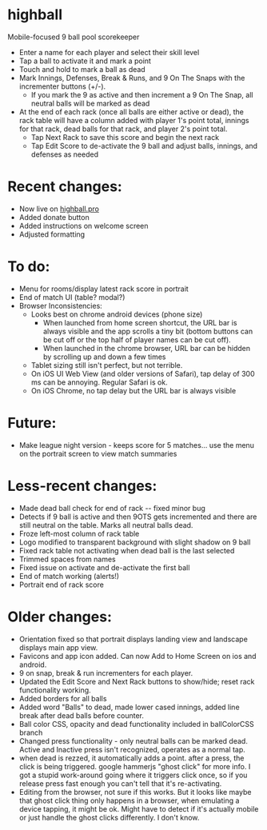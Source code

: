 # highball
Mobile-focused 9 ball pool scorekeeper
- Enter a name for each player and select their skill level
- Tap a ball to activate it and mark a point
- Touch and hold to mark a ball as dead
- Mark Innings, Defenses, Break & Runs, and 9 On The Snaps with the incrementer buttons (+/-).
    - If you mark the 9 as active and then increment a 9 On The Snap, all neutral balls will be marked as dead
- At the end of each rack (once all balls are either active or dead), the rack table will have a column added with player 1's point total, innings for that rack, dead balls for that rack, and player 2's point total.
    - Tap Next Rack to save this score and begin the next rack
    - Tap Edit Score to de-activate the 9 ball and adjust balls, innings, and defenses as needed

# Recent changes:
- Now live on [highball.pro](http://highball.pro)
- Added donate button
- Added instructions on welcome screen
- Adjusted formatting

# To do:

- Menu for rooms/display latest rack score in portrait
- End of match UI (table? modal?)   
- Browser Inconsistencies:
    - Looks best on chrome android devices (phone size)
        - When launched from home screen shortcut, the URL bar is always visible and the app scrolls a tiny bit (bottom buttons can be cut off or the top half of player names can be cut off).
        - When launched in the chrome browser, URL bar can be hidden by scrolling up and down a few times
    - Tablet sizing still isn't perfect, but not terrible.
    - On iOS UI Web View (and older versions of Safari), tap delay of 300 ms can be annoying. Regular Safari is ok.
    - On iOS Chrome, no tap delay but the URL bar is always visible

# Future:
- Make league night version - keeps score for 5 matches... use the menu on the portrait screen to view match summaries

# Less-recent changes:
- Made dead ball check for end of rack -- fixed minor bug
- Detects if 9 ball is active and then 9OTS gets incremented and there are still neutral on the table. Marks all neutral balls dead.
- Froze left-most column of rack table
- Logo modified to transparent background with slight shadow on 9 ball
- Fixed rack table not activating when dead ball is the last selected
- Trimmed spaces from names
- Fixed issue on activate and de-activate the first ball
- End of match working (alerts!)
- Portrait end of rack score

# Older changes:
- Orientation fixed so that portrait displays landing view and landscape displays main app view.
- Favicons and app icon added. Can now Add to Home Screen on ios and android.
- 9 on snap, break & run incrementers for each player.
- Updated the Edit Score and Next Rack buttons to show/hide; reset rack functionality working.
- Added borders for all balls
- Added word "Balls" to dead, made lower cased innings, added line break after dead balls before counter.
 - Ball color CSS, opacity and dead functionality included in ballColorCSS branch
 - Changed press functionality - only neutral balls can be marked dead. Active and Inactive press isn't recognized, operates as a normal tap.
- when dead is rezzed, it automatically adds a point. after a press, the click is being triggered. google hammerjs "ghost click" for more info. I got a stupid work-around going where it triggers click once, so if you release press fast enough you can't tell  that it's re-activating.
- Editing from the browser, not sure if this works. But it looks like maybe that ghost click thing only happens in a browser, when emulating a device tapping, it might be ok. Might have to detect if it's actually mobile or just handle the ghost clicks differently. I don't know.
